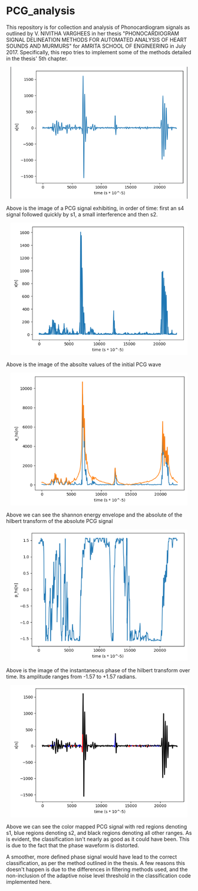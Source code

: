 # PCG_analysis
This repository is for collection and analysis of Phonocardiogram signals as outlined by V. NIVITHA VARGHEES in her thesis 
"PHONOCARDIOGRAM SIGNAL DELINEATION METHODS FOR AUTOMATED ANALYSIS OF HEART SOUNDS AND MURMURS" for AMRITA SCHOOL OF ENGINEERING in 
July 2017. Specifically, this repo tries to implement some of the methods detailed in the thesis' 5th chapter. 

<p align="center"><img src="tmp_images_pcg/filtered_pcg.png" width="480"></p>

Above is the image of a PCG signal exhibiting, in order of time: first an s4 signal followed quickly by s1, a small interference and then s2. 

<p align="center"><img src="tmp_images_pcg/filtered_pcg_absolute_values.png" width="480"></p>

Above is the image of the absolte values of the initial PCG wave

<p align="center"><img src="tmp_images_pcg/filtered_pcg_shannon_energy_envelope.png" width="480"></p>

Above we can see the shannon energy envelope and the absolute of the hilbert transform of the absolute PCG signal

<p align="center"><img src="tmp_images_pcg/filtered_pcg_shannon_instantaneous_phase_hilbert.png" width="480"></p>

Above is the image of the instantaneous phase of the hilbert transform over time. Its amplitude ranges from -1.57 to +1.57 radians. 

<p align="center"><img src="tmp_images_pcg/filtered_pcg_color_mapped.png" width="480"></p>

Above we can see the color mapped PCG signal with red regions denoting s1, blue regions denoting s2, and black regions denoting all other 
ranges. As is evident, the classification isn't nearly as good as it could have been. This is due to the fact that the phase waveform is distorted. 

A smoother, more defined phase signal would have lead to the correct classification, as per the method outlined in the thesis. A few reasons this doesn't happen is due to the differences in filtering methods used, and the non-inclusion of the adaptive noise level threshold in the classification code implemented here. 
